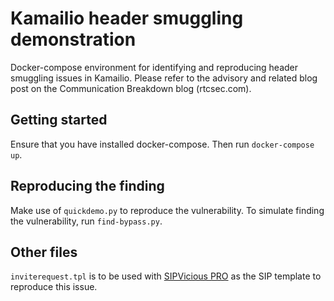 # Kamailio header smuggling demonstration

Docker-compose environment for identifying and reproducing header smuggling issues in Kamailio. Please refer to the advisory and related blog post on the Communication Breakdown blog (rtcsec.com).

## Getting started

Ensure that you have installed docker-compose. Then run `docker-compose up`.

## Reproducing the finding

Make use of `quickdemo.py` to reproduce the vulnerability. To simulate finding the vulnerability, run `find-bypass.py`.

## Other files

`inviterequest.tpl` is to be used with [SIPVicious PRO](https://sipvicious.pro) as the SIP template to reproduce this issue.

